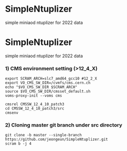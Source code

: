 # SimpleNtuplizer
simple miniaod ntuplizer for 2022 data
# SimpleNtuplizer
simple miniaod ntuplizer for 2022 data

### 1) CMS environment setting (>12_4_X)
```
export SCRAM_ARCH=slc7_amd64_gcc10 #12_2_X
export VO_CMS_SW_DIR=/cvmfs/cms.cern.ch
echo "$VO_CMS_SW_DIR $SCRAM_ARCH"
source $VO_CMS_SW_DIR/cmsset_default.sh
voms-proxy-init --voms cms
```
```
cmsrel CMSSW_12_4_10_patch3
cd CMSSW_12_4_10_patch3/src
cmsenv
```
### 2) Cloning master git branch under src directory
```
git clone -b master --single-branch https://github.com/jeongeun/SimpleNtuplizer.git
scram b -j 4
```
